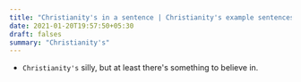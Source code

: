 ```yaml
---
title: "Christianity's in a sentence | Christianity's example sentences"
date: 2021-01-20T19:57:50+05:30
draft: falses
summary: "Christianity's"
---
```

- `Christianity's` silly, but at least there's something to believe in.
                 
